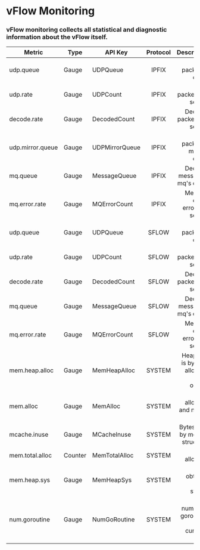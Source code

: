 # vFlow Monitoring

### vFlow monitoring collects all statistical and diagnostic information about the vFlow itself.

|Metric          | Type   |API Key        | Protocol| Description                                  |
|----------------| -------|-------------  |:-------:| --------------------------------------------:|
|udp.queue       | Gauge  |UDPQueue       | IPFIX   | UDP packets in queue                         |
|udp.rate        | Gauge  |UDPCount       | IPFIX   | UDP packets per second                       |
|decode.rate     | Gauge  |DecodedCount   | IPFIX   | Decoded packets per second                   |
|udp.mirror.queue| Gauge  |UDPMirrorQueue | IPFIX   | UDP packets in mirror's queue                |
|mq.queue        | Gauge  |MessageQueue   | IPFIX   | Decoded message in mq's queue                |
|mq.error.rate   | Gauge  |MQErrorCount   | IPFIX   | Message queue errors per second              |
|udp.queue       | Gauge  |UDPQueue       | SFLOW   | UDP packets in queue                         |
|udp.rate        | Gauge  |UDPCount       | SFLOW   | UDP packets per second                       |
|decode.rate     | Gauge  |DecodedCount   | SFLOW   | Decoded packets per second                   |
|mq.queue        | Gauge  |MessageQueue   | SFLOW   | Decoded message in mq's queue                |
|mq.error.rate   | Gauge  |MQErrorCount   | SFLOW   | Message queue errors per second              |
|mem.heap.alloc  | Gauge  |MemHeapAlloc   | SYSTEM  | HeapAlloc is bytes of allocated heap objects |
|mem.alloc       | Gauge  |MemAlloc       | SYSTEM  | Bytes allocated and not yet freed            |
|mcache.inuse    | Gauge  |MCacheInuse    | SYSTEM  | Bytes used by mcache structures              |
|mem.total.alloc | Counter|MemTotalAlloc  | SYSTEM  | Bytes allocated                              |
|mem.heap.sys    | Gauge  |MemHeapSys     | SYSTEM  | Bytes obtained from system                   |
|num.goroutine   | Gauge  |NumGoRoutine   | SYSTEM  | The number of goroutines that currently exist|
